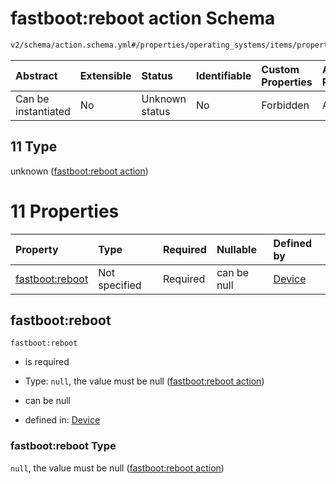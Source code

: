 # fastboot:reboot action Schema

```txt
v2/schema/action.schema.yml#/properties/operating_systems/items/properties/steps/items/properties/actions/items/oneOf/11
```



| Abstract            | Extensible | Status         | Identifiable | Custom Properties | Additional Properties | Access Restrictions | Defined In                                                          |
| :------------------ | :--------- | :------------- | :----------- | :---------------- | :-------------------- | :------------------ | :------------------------------------------------------------------ |
| Can be instantiated | No         | Unknown status | No           | Forbidden         | Allowed               | none                | [device.schema.json*](../device.schema.json "open original schema") |

## 11 Type

unknown ([fastboot:reboot action](device-properties-operating-systems-operating-system-properties-steps-step-properties-group-step-action-oneof-fastbootreboot-action.md))

# 11 Properties

| Property                           | Type          | Required | Nullable    | Defined by                                                                                                                                                                                                                                                                                                                              |
| :--------------------------------- | :------------ | :------- | :---------- | :-------------------------------------------------------------------------------------------------------------------------------------------------------------------------------------------------------------------------------------------------------------------------------------------------------------------------------------- |
| [fastboot:reboot](#fastbootreboot) | Not specified | Required | can be null | [Device](device-properties-operating-systems-operating-system-properties-steps-step-properties-group-step-action-oneof-fastbootreboot-action-properties-fastbootreboot-action.md "v2/schema/action.schema.yml#/properties/operating_systems/items/properties/steps/items/properties/actions/items/oneOf/11/properties/fastboot:reboot") |

## fastboot:reboot



`fastboot:reboot`

*   is required

*   Type: `null`, the value must be null ([fastboot:reboot action](device-properties-operating-systems-operating-system-properties-steps-step-properties-group-step-action-oneof-fastbootreboot-action-properties-fastbootreboot-action.md))

*   can be null

*   defined in: [Device](device-properties-operating-systems-operating-system-properties-steps-step-properties-group-step-action-oneof-fastbootreboot-action-properties-fastbootreboot-action.md "v2/schema/action.schema.yml#/properties/operating_systems/items/properties/steps/items/properties/actions/items/oneOf/11/properties/fastboot:reboot")

### fastboot:reboot Type

`null`, the value must be null ([fastboot:reboot action](device-properties-operating-systems-operating-system-properties-steps-step-properties-group-step-action-oneof-fastbootreboot-action-properties-fastbootreboot-action.md))
